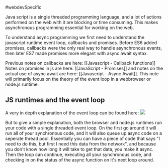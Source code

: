 #webdevSpecific 

Java script is a single threaded programming language, and a lot of actions performed on the web with it are blocking or time consuming. This makes asynchronous programming essential for working on the web. 

To understand async programming we first need to understand the javascript runtime event loop, callbacks and promises. Before ES6 added promises, callbacks were the only real way to handle asynchronous events, then later ES7 made promises more elegant with async await syntax.

Previous notes on callbacks are here: [[Javascript - Callback functions]]
Notes on promises in js are here: [[JavaScript - Promises]]
and notes on the actual use of async await are here: [[Javascript - Async Await]]. This note will primarily focus on the theory of the event loop in a webbrowser or node.js runtime.

## JS runtimes and the event loop
A very in depth explanation of the event loop can be found here: ![](https://www.youtube.com/watch?v=cCOL7MC4Pl0&t=0s)

But to give a simple explanation, both the browser and node.js runtimes run your code with a single threaded event loop. On the first go around it will run all of your synchronous code, and it will also queue up async code on a seperate thread pool. Essentially you can have a piece of code that says "I need to do this, but first I need this data from the network", and because you don't know how long it will take to get that data, you make it async. Then the loop can continue, executing all your synchronous code, and checking in on the status of the async function on it's next loop around.